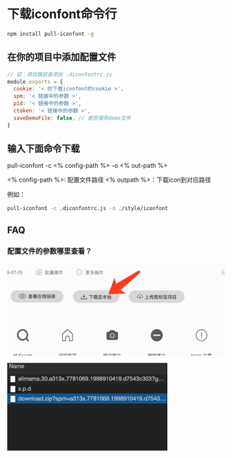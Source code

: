 # 下载iconfont命令行

```bash
npm install pull-iconfont -g
```

## 在你的项目中添加配置文件

```js
// 如：项目跟目录添加 .diconfontrc.js
module.exports = {
  cookie: '< 你下载iconfont的cookie >',
  spm: '< 链接中的参数 >',
  pid: '< 链接中的参数 >',
  ctoken: '< 链接中的参数 >',
  saveDemoFile: false, // 是否保存demo文件
}

```

## 输入下面命令下载

pull-iconfont -c <% config-path %> -o <% out-path %>

<% config-path %>: 配置文件路径
<% outpath %>：下载icon到对应路径

例如：

```bash
pull-iconfont -c .diconfontrc.js -o ./style/iconfont
```

## FAQ

### 配置文件的参数哪里查看？

![alt text](https://raw.githubusercontent.com/hansinhu/pull-iconfont/master/step01.jpg)

![alt text](https://raw.githubusercontent.com/hansinhu/pull-iconfont/master/step02.png)
